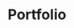 ---
title: Portfolio
id: portfolio
draft: false
menu:
  items:
    name: "Portfolio"
    pageref: "/portfolio"
    weight: 20
---